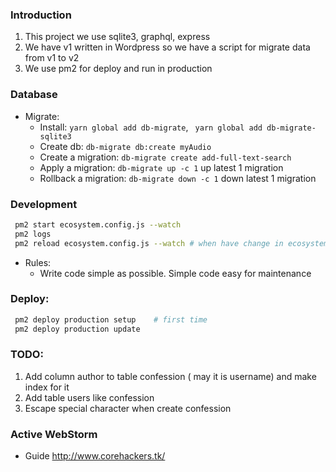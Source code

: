 ### Introduction
1. This project we use sqlite3, graphql, express
2. We have v1 written in Wordpress so we have a script for migrate data from v1 to v2
3. We use pm2 for deploy and run in production

### Database
- Migrate:
    - Install: `yarn global add db-migrate`, ` yarn global add db-migrate-sqlite3`
    - Create db: `db-migrate db:create myAudio`
    - Create a migration: `db-migrate create add-full-text-search`
    - Apply a migration: `db-migrate up -c 1` up latest 1 migration
    - Rollback a migration: `db-migrate down -c 1` down latest 1 migration

### Development
```bash
 pm2 start ecosystem.config.js --watch
 pm2 logs
 pm2 reload ecosystem.config.js --watch # when have change in ecosystem file
```
- Rules:
  - Write code simple as possible. Simple code easy for maintenance
### Deploy:
```bash
 pm2 deploy production setup    # first time
 pm2 deploy production update
```

### TODO:
1. Add column author to table confession ( may it is username) and make index for it
2. Add table users like confession
3. Escape special character when create confession


### Active WebStorm
- Guide http://www.corehackers.tk/
